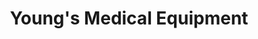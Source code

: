 ---
title: "Young's Medical Equipment"
url: /stroudsburg/youngs-medical-equipment/
shop: Sanitätshaus
---